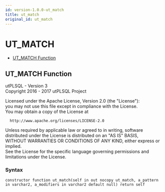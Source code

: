 ```yaml
---
id: version-1.0.0-ut_match
title: ut_match
original_id: ut_match
---
```


# UT_MATCH






- [UT_MATCH Function](#ut_match)












 
## UT_MATCH Function<a name="ut_match"></a>


<p>
<p>utPLSQL - Version 3<br />  Copyright 2016 - 2017 utPLSQL Project</p><p>  Licensed under the Apache License, Version 2.0 (the &quot;License&quot;):<br />  you may not use this file except in compliance with the License.<br />  You may obtain a copy of the License at</p><pre><code>  http://www.apache.org/licenses/LICENSE-2.0</code></pre><p>  Unless required by applicable law or agreed to in writing, software<br />  distributed under the License is distributed on an &quot;AS IS&quot; BASIS,<br />  WITHOUT WARRANTIES OR CONDITIONS OF ANY KIND, either express or implied.<br />  See the License for the specific language governing permissions and<br />  limitations under the License.</p>
</p>

### Syntax
```plsql
constructor function ut_match(self in out nocopy ut_match, a_pattern in varchar2, a_modifiers in varchar2 default null) return self
```

 





 
